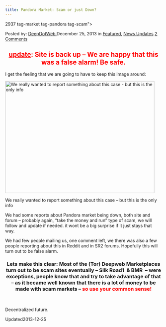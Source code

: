 ```yaml
---
title: Pandora Market: Scam or just Down?
---
```

2937  tag-market tag-pandora tag-scam">

<span>Posted by: <a href="https://www.deepdotweb.com/author/admin/" title="">DeepDotWeb </a></span>
<span>December 25, 2013</span>
<span>in <a href="https://www.deepdotweb.com/category/deepdot-news/" rel="category tag">Featured</a>, <a href="https://www.deepdotweb.com/category/news-updates/" rel="category tag">News Updates</a></span>
<span><a href="https://www.deepdotweb.com/2013/12/25/pandora-market-scam-or-just-down/#comments">2 Comments</a></span>


<h2 style="text-align: center;"><span style="color: #ff0000;"><span style="text-decoration: underline;">update</span>: Site is back up &#8211; We are happy that this was a false alarm! Be safe.</span></h2>
<p>I get the feeling that we are going to have to keep this image around:</p>
<div id="attachment_2875" style="width: 490px" class="wp-caption aligncenter"><a href="/imgs/2013/12/gone.jpg"><img class="size-full wp-image-2875" alt="We really wanted to report something about this case - but this is the only info" src="https://www.deepdotweb.com/wp-content/uploads/2013/12/gone.jpg" width="480" height="360" srcset="https://www.deepdotweb.com/wp-content/uploads/2013/12/gone.jpg 480w, https://www.deepdotweb.com/wp-content/uploads/2013/12/gone-300x225.jpg 300w" sizes="(max-width: 480px) 100vw, 480px"/></a><p class="wp-caption-text">We really wanted to report something about this case &#8211; but this is the only info</p></div>
<p>We had some reports about Pandora market being down, both site and forum &#8211; probably again, &#8220;take the money and run&#8221; type of scam, we will follow and update if needed. it wont be a big surprise if it just stays that way.</p>
<p>We had few people mailing us, one comment left, we there was also a few people reporting about this in Reddit and in SR2 forums. Hopefully this will turn out to be false alarm.</p>
<h3 style="text-align: center;"><strong>Lets make this clear: Most of the (Tor) Deepweb Marketplaces turn out to be scam sites eventually – Silk Road1  &amp; BMR  – were exceptions, people know that and try to take advantage of that – as it became well known that there is a lot of money to be made with scam markets – <span style="color: #ff0000;">so use your common sense!</span></strong></h3>
<p>&nbsp;</p>
<p>Decentralized future.</p>
</div>
<span style="display:none"><a href="https://www.deepdotweb.com/tag/market/" rel="tag">market</a> <a href="https://www.deepdotweb.com/tag/pandora/" rel="tag">pandora</a> <a href="https://www.deepdotweb.com/tag/scam/" rel="tag">scam</a></span> 
Updated2013-12-25
